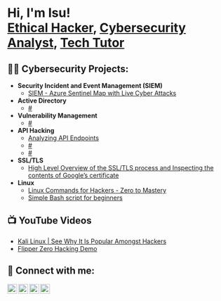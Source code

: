 <h1>Hi, I'm Isu! <br/><a href="https://github.com/hackysterio">Ethical Hacker</a>, <a href="https://www.linkedin.com/in/isu-momodu-a-4a6492225/">Cybersecurity Analyst</a>, <a href="https://hackysterio.medium.com/">Tech Tutor</a></h1>

<h2>👨‍💻 Cybersecurity Projects:</h2>

- <b>Security Incident and Event Management (SIEM)</b>
  - [SIEM - Azure Sentinel Map with Live Cyber Attacks](https://isu1.medium.com/exploring-the-intricacies-of-online-security-my-adventures-with-honeypots-and-siem-4c5e616beb63)
- <b>Active Directory</b>
  - [#](https://github.com/hackysterio)
- <b>Vulnerability Management</b>
  - [#](https://github.com/hackysterio)
- <b>API Hacking</b>
  - [Analyzing API Endpoints](https://hackysterio.medium.com/analyzing-api-endpoints-c6be5fff0608)
  - [#](https://github.com/hackysterio)
  - [#](https://github.com/hackysterio)
- <b>SSL/TLS</b>
  - [High Level Overview of the SSL/TLS process and Inspecting the contents of Google’s certificate](https://hackysterio.medium.com/high-level-overview-of-the-ssl-tls-process-and-inspecting-the-contents-of-googles-certificate-620e1a35f234)
- <b>Linux</b>
  - [Linux Commands for Hackers - Zero to Mastery](https://github.com/hackysterio/Linux)
  - [Simple Bash script for beginners](https://github.com/hackysterio/if-ifElse)
<h2>📺 YouTube Videos</h2>

- [Kali Linux | See Why It Is Popular Amongst Hackers](https://www.youtube.com/watch?v=NxkEy6h94sg)
- [Flipper Zero Hacking Demo](https://youtu.be/SWq_7eDHs8I)

<h2> 🤳 Connect with me:</h2>

[<img align="left" alt="Isu | YouTube" width="22px" src="https://cdn.jsdelivr.net/npm/simple-icons@v3/icons/youtube.svg" />][youtube]
[<img align="left" alt="Isu | Twitter" width="22px" src="https://cdn.jsdelivr.net/npm/simple-icons@v3/icons/twitter.svg" />][twitter]
[<img align="left" alt="Isu | LinkedIn" width="22px" src="https://cdn.jsdelivr.net/npm/simple-icons@v3/icons/linkedin.svg" />][linkedin]
[<img align="left" alt="Isu | Instagram" width="22px" src="https://cdn.jsdelivr.net/npm/simple-icons@v3/icons/medium.svg" />][medium]

[twitter]: https://twitter.com/hackysterio
[youtube]: https://www.youtube.com/@hackysterio
[medium]: https://www.medium.com/@hackysterio
[linkedin]: https://www.linkedin.com/in/isu-momodu-a-4a6492225/
